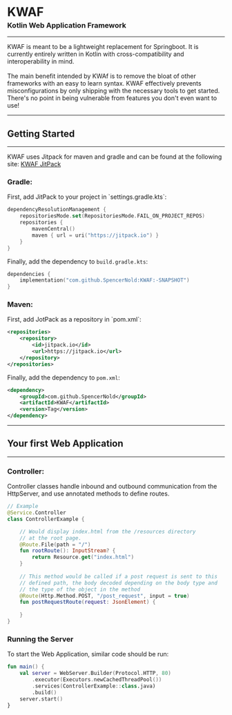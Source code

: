 <h1>KWAF</h1>
<h3 style="margin-top:-15px;">Kotlin Web Application Framework</h3>
<hr>
KWAF is meant to be a lightweight replacement for Springboot. It is currently entirely written in Kotlin with cross-compatibility and interoperability in mind.
<br>
<br>
The main benefit intended by KWAf is to remove the bloat of other frameworks with an easy to learn syntax. KWAF effectively prevents misconfigurations by only shipping with the necessary tools to get started. There's no point in being vulnerable from features you don't even want to use!
<hr>
<h2>Getting Started</h2>
<hr>
KWAF uses Jitpack for maven and gradle and can be found at the following site:
<a href="https://jitpack.io/#SpencerNold/KWAF">KWAF JitPack</a>

<h3>Gradle:</h3>
First, add JitPack to your project in `settings.gradle.kts`:

``` kotlin
dependencyResolutionManagement {
    repositoriesMode.set(RepositoriesMode.FAIL_ON_PROJECT_REPOS)
    repositories {
        mavenCentral()
        maven { url = uri("https://jitpack.io") }
    }
}

```
Finally, add the dependency to `build.gradle.kts`:

``` kotlin
dependencies {
    implementation("com.github.SpencerNold:KWAF:-SNAPSHOT")
}
```

<h3>Maven:</h3>
First, add JotPack as a repository in `pom.xml`:

``` xml
<repositories>
    <repository>
        <id>jitpack.io</id>
        <url>https://jitpack.io</url>
    </repository>
</repositories>
```
Finally, add the dependency to `pom.xml`:

``` xml
<dependency>
    <groupId>com.github.SpencerNold</groupId>
    <artifactId>KWAF</artifactId>
    <version>Tag</version>
</dependency>
```

<hr>
<h2>Your first Web Application</h2>
<hr>
<h3>Controller:</h3>
Controller classes handle inbound and outbound communication from the HttpServer, and use annotated methods to define routes.

``` kotlin
// Example
@Service.Controller
class ControllerExample {

    // Would display index.html from the /resources directory
    // at the root page.
    @Route.File(path = "/")
    fun rootRoute(): InputStream? {
        return Resource.get("index.html")
    }
    
    // This method would be called if a post request is sent to this
    // defined path, the body decoded depending on the body type and
    // the type of the object in the method
    @Route(Http.Method.POST, "/post_request", input = true)
    fun postRequestRoute(request: JsonElement) {
        
    }
}
```

<h3>Running the Server</h3>
To start the Web Application, similar code should be run:

``` kotlin
fun main() {
    val server = WebServer.Builder(Protocol.HTTP, 80)
        .executor(Executors.newCachedThreadPool())
        .services(ControllerExample::class.java)
        .build()
    server.start()
}
```